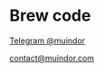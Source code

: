 # Brew code

[Telegram @muindor](https://t.me/muindor)

[contact@muindor.com](mailto:contact@muindor.com)

